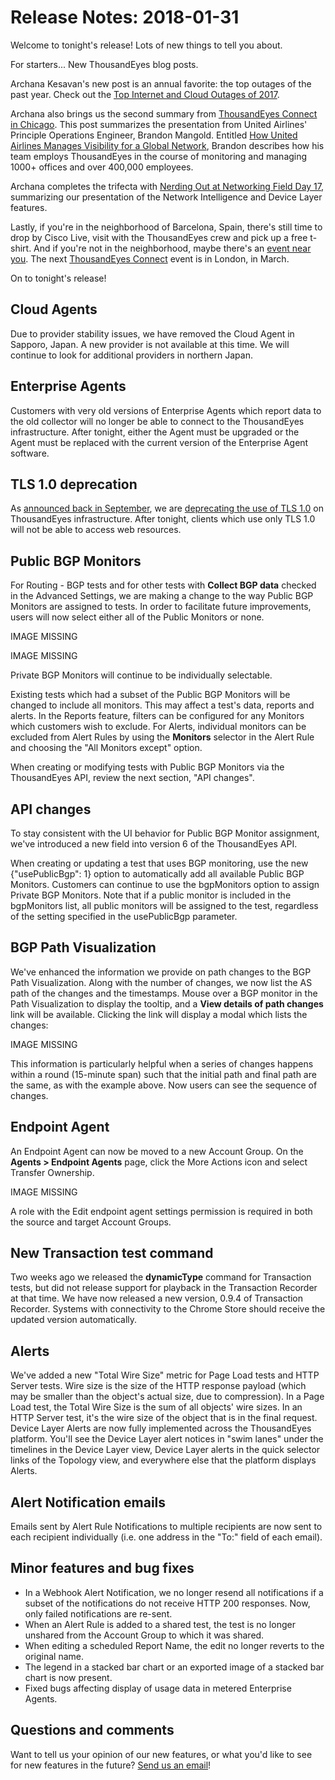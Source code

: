 # Release Notes: 2018-01-31

Welcome to tonight's release! Lots of new things to tell you about.

For starters... New ThousandEyes blog posts.

Archana Kesavan's new post is an annual favorite: the top outages of the past year.  Check out the [Top Internet and Cloud Outages of 2017](https://blog.thousandeyes.com/top-internet-cloud-outages-2017/).

Archana also brings us the second summary from [ThousandEyes Connect in Chicago](https://www.thousandeyes.com/events/connect/chicago-2017). This post summarizes the presentation from United Airlines' Principle Operations Engineer, Brandon Mangold. Entitled [How United Airlines Manages Visibility for a Global Network](https://blog.thousandeyes.com/how-united-airlines-manages-visibility-global-network/), Brandon describes how his team employs ThousandEyes in the course of monitoring and managing 1000+ offices and over 400,000 employees.

Archana completes the trifecta with [Nerding Out at Networking Field Day 17](https://blog.thousandeyes.com/nerding-out-networking-field-day-17/), summarizing our presentation of the Network Intelligence and Device Layer features.

Lastly, if you're in the neighborhood of Barcelona, Spain, there's still time to drop by Cisco Live, visit with the ThousandEyes crew and pick up a free t-shirt. And if you're not in the neighborhood, maybe there's an [event near you](https://www.thousandeyes.com/events). The next [ThousandEyes Connect](https://www.thousandeyes.com/events/connect/london-2018) event is in London, in March.

On to tonight's release!

## Cloud Agents

Due to provider stability issues, we have removed the Cloud Agent in Sapporo, Japan. A new provider is not available at this time. We will continue to look for additional providers in northern Japan.

## Enterprise Agents

Customers with very old versions of Enterprise Agents which report data to the old collector will no longer be able to connect to the ThousandEyes infrastructure. After tonight, either the Agent must be upgraded or the Agent must be replaced with the current version of the Enterprise Agent software.

## TLS 1.0 deprecation

As [announced back in September](https://success.thousandeyes.com/PublicArticlePage?articleIdParam=kA0440000009RwJCAU_Release-Update-2017-09-13), we are [deprecating the use of TLS 1.0](https://success.thousandeyes.com/PublicArticlePage?articleIdParam=kA0440000009RwdCAE_TLS-1.0-Deprecation) on ThousandEyes infrastructure. After tonight, clients which use only TLS 1.0 will not be able to access web resources.

## Public BGP Monitors

For Routing - BGP tests and for other tests with **Collect BGP data** checked in the Advanced Settings, we are making a change to the way Public BGP Monitors are assigned to tests. In order to facilitate future improvements, users will now select either all of the Public Monitors or none.

IMAGE MISSING

IMAGE MISSING

Private BGP Monitors will continue to be individually selectable.

Existing tests which had a subset of the Public BGP Monitors will be changed to include all monitors. This may affect a test's data, reports and alerts. In the Reports feature, filters can be configured for any Monitors which customers wish to exclude. For Alerts, individual monitors can be excluded from Alert Rules by using the **Monitors** selector in the Alert Rule and choosing the "All Monitors except" option.

When creating or modifying tests with Public BGP Monitors via the ThousandEyes API, review the next section, "API changes".

## API changes

To stay consistent with the UI behavior for Public BGP Monitor assignment, we've introduced a new field into version 6 of the ThousandEyes API.

When creating or updating a test that uses BGP monitoring, use the new {"usePublicBgp": 1} option to automatically add all available Public BGP Monitors.  Customers can continue to use the bgpMonitors option to assign Private BGP Monitors.  Note that if a public monitor is included in the bgpMonitors list, all public monitors will be assigned to the test, regardless of the setting specified in the usePublicBgp parameter.

## BGP Path Visualization

We've enhanced the information we provide on path changes to the BGP Path Visualization. Along with the number of changes, we now list the AS path of the changes and the timestamps. Mouse over a BGP monitor in the Path Visualization to display the tooltip, and a **View details of path changes** link will be available. Clicking the link will display a modal which lists the changes:

IMAGE MISSING

This information is particularly helpful when a series of changes happens within a round \(15-minute span\) such that the initial path and final path are the same, as with the example above. Now users can see the sequence of changes.

## Endpoint Agent

An Endpoint Agent can now be moved to a new Account Group. On the **Agents &gt; Endpoint Agents** page, click the More Actions icon and select Transfer Ownership.

IMAGE MISSING

A role with the Edit endpoint agent settings permission is required in both the source and target Account Groups.

## New Transaction test command

Two weeks ago we released the **dynamicType** command for Transaction tests, but did not release support for playback in the Transaction Recorder at that time. We have now released a new version, 0.9.4 of Transaction Recorder. Systems with connectivity to the Chrome Store should receive the updated version automatically.

## Alerts

We've added a new "Total Wire Size" metric for Page Load tests and HTTP Server tests. Wire size is the size of the HTTP response payload \(which may be smaller than the object's actual size, due to compression\). In a Page Load test, the Total Wire Size is the sum of all objects' wire sizes. In an HTTP Server test, it's the wire size of the object that is in the final request. Device Layer Alerts are now fully implemented across the ThousandEyes platform. You'll see the Device Layer alert notices in "swim lanes" under the timelines in the Device Layer view, Device Layer alerts in the quick selector links of the Topology view, and everywhere else that the platform displays Alerts.

## Alert Notification emails

Emails sent by Alert Rule Notifications to multiple recipients are now sent to each recipient individually \(i.e. one address in the "To:" field of each email\).

## Minor features and bug fixes

* In a Webhook Alert Notification, we no longer resend all notifications if a subset of the notifications do not receive HTTP 200 responses. Now, only failed notifications are re-sent.
* When an Alert Rule is added to a shared test, the test is no longer unshared from the Account Group to which it was shared.
* When editing a scheduled Report Name, the edit no longer reverts to the original name.
* The legend in a stacked bar chart or an exported image of a stacked bar chart is now present.
* Fixed bugs affecting display of usage data in metered Enterprise Agents.

## Questions and comments

Want to tell us your opinion of our new features, or what you'd like to see for new features in the future? [Send us an email](mailto:support@thousandeyes.com?subject=2018-01-31+Release+Update)!

